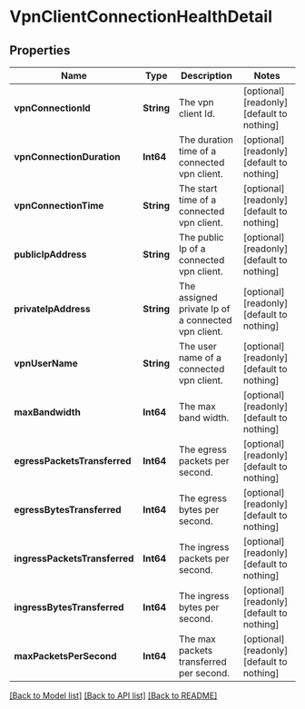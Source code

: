 # VpnClientConnectionHealthDetail


## Properties
Name | Type | Description | Notes
------------ | ------------- | ------------- | -------------
**vpnConnectionId** | **String** | The vpn client Id. | [optional] [readonly] [default to nothing]
**vpnConnectionDuration** | **Int64** | The duration time of a connected vpn client. | [optional] [readonly] [default to nothing]
**vpnConnectionTime** | **String** | The start time of a connected vpn client. | [optional] [readonly] [default to nothing]
**publicIpAddress** | **String** | The public Ip of a connected vpn client. | [optional] [readonly] [default to nothing]
**privateIpAddress** | **String** | The assigned private Ip of a connected vpn client. | [optional] [readonly] [default to nothing]
**vpnUserName** | **String** | The user name of a connected vpn client. | [optional] [readonly] [default to nothing]
**maxBandwidth** | **Int64** | The max band width. | [optional] [readonly] [default to nothing]
**egressPacketsTransferred** | **Int64** | The egress packets per second. | [optional] [readonly] [default to nothing]
**egressBytesTransferred** | **Int64** | The egress bytes per second. | [optional] [readonly] [default to nothing]
**ingressPacketsTransferred** | **Int64** | The ingress packets per second. | [optional] [readonly] [default to nothing]
**ingressBytesTransferred** | **Int64** | The ingress bytes per second. | [optional] [readonly] [default to nothing]
**maxPacketsPerSecond** | **Int64** | The max packets transferred per second. | [optional] [readonly] [default to nothing]


[[Back to Model list]](../README.md#models) [[Back to API list]](../README.md#api-endpoints) [[Back to README]](../README.md)



